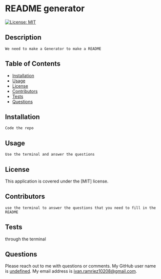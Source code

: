 
# README generator
[![License: MIT](https://img.shields.io/badge/License-MIT-yellow.svg)](https://opensource.org/licenses/MIT)
  
## Description
    We need to make a Generator to make a README

## Table of Contents
* [Installation](#installation)
* [Usage](#usage)
* [License](#license)
* [Contributors](#contributors)
* [Tests](#tests)
* [Questions](#Questions)

## Installation
    Code the repo 

## Usage
    Use the terminal and answer the questions 

## License
   This application is covered under the [MIT] license. 

## Contributors
    use the terminal to answer the questions that you need to fill in the README

## Tests
   through the terminal

## Questions
Please reach out to me with questions or comments. My GitHub user name is [undefined](https://github.com/undefined). My email address is ivan.ramriez10208@gmail.com.
        